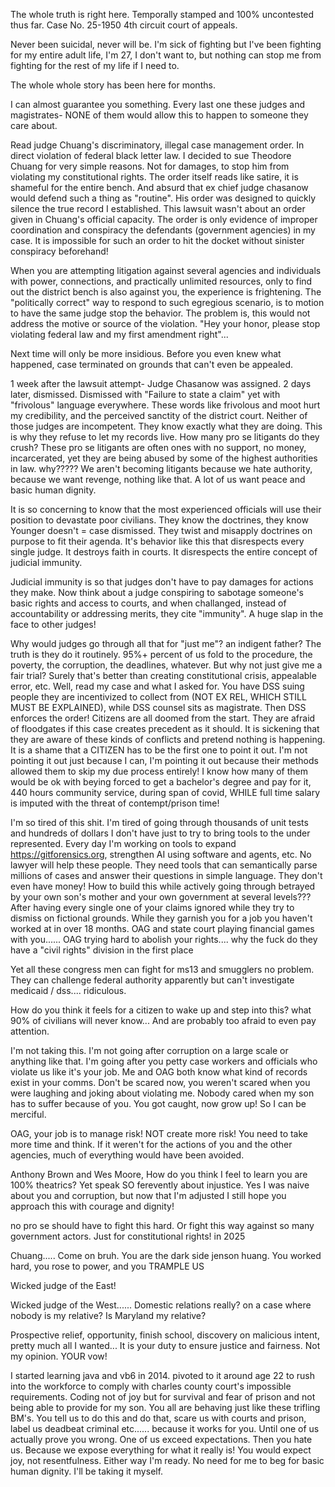 The whole truth is right here. Temporally stamped and 100% uncontested thus far. Case No. 25-1950 4th circuit court of appeals.

Never been suicidal, never will be. I'm sick of fighting but I've been fighting for my entire adult life, I'm 27, I don't want to, but nothing can stop me from fighting for the rest of my life if I need to.

The whole whole story has been here for months.

I can almost guarantee you something. Every last one these judges and magistrates- NONE of them would allow this to happen to someone they care about.

Read judge Chuang's discriminatory, illegal case management order. In direct violation of federal black letter law. I decided to sue Theodore Chuang for very simple reasons. Not for damages, to stop him from violating my constitutional rights. The order itself reads like satire, it is shameful for the entire bench. And absurd that ex chief judge chasanow would defend such a thing as "routine". His order was designed to quickly silence the true record I established. This lawsuit wasn't about an order given in Chuang's official capacity. The order is only evidence of improper coordination and conspiracy the defendants (government agencies) in my case. It is impossible for such an order to hit the docket without sinister conspiracy beforehand!

When you are attempting litigation against several agencies and individuals with power, connections, and practically unlimited resources, only to find out the district bench is also against you, the experience is frightening. The "politically correct" way to respond to such egregious scenario, is to motion to have the same judge stop the behavior. The problem is, this would not address the motive or source of the violation. "Hey your honor, please stop violating federal law and my first amendment right"...

Next time will only be more insidious. Before you even knew what happened, case terminated on grounds that can't even be appealed.

1 week after the lawsuit attempt- Judge Chasanow was assigned. 2 days later, dismissed. Dismissed with "Failure to state a claim" yet with "frivolous" language everywhere. These words like frivolous and moot hurt my credibility, and the perceived sanctity of the district court. Neither of those judges are incompetent. They know exactly what they are doing. This is why they refuse to let my records live. How many pro se litigants do they crush? These pro se litigants are often ones with no support, no money, incarcerated, yet they are being abused by some of the highest authorities in law. why????? We aren't becoming litigants because we hate authority, because we want revenge, nothing like that. A lot of us want peace and basic human dignity.

It is so concerning to know that the most experienced officials will use their position to devastate poor civilians. They know the doctrines, they know Younger doesn't = case dismissed. They twist and misapply doctrines on purpose to fit their agenda. It's behavior like this that disrespects every single judge. It destroys faith in courts. It disrespects the entire concept of judicial immunity.

Judicial immunity is so that judges don't have to pay damages for actions they make. Now think about a judge conspiring to sabotage someone's basic rights and access to courts, and when challanged, instead of accountability or addressing merits, they cite "immunity". A huge slap in the face to other judges! 

Why would judges go through all that for "just me"? an indigent father? The truth is they do it routinely. 95%+ percent of us fold to the procedure, the poverty, the corruption, the deadlines, whatever. But why not just give me a fair trial? Surely that's better than creating constitutional crisis, appealable error, etc. Well, read my case and what I asked for. 
You have DSS suing people they are incentivized to collect from (NOT EX REL, WHICH STILL MUST BE EXPLAINED), while DSS counsel sits as magistrate. Then DSS enforces the order! Citizens are all doomed from the start. They are afraid of floodgates if this case creates precedent as it should. It is sickening that they are aware of these kinds of conflicts and pretend nothing is happening. It is a shame that a CITIZEN has to be the first one to point it out. I'm not pointing it out just because I can, I'm pointing it out because their methods allowed them to skip my due process entirely! I know how many of them would be ok with beying forced to get a bachelor's degree and pay for it, 440 hours community service, during span of covid, WHILE full time salary is imputed with the threat of contempt/prison time!

I'm so tired of this shit. I'm tired of going through thousands of unit tests and hundreds of dollars I don't have just to try to bring tools to the under represented. Every day I'm working on tools to expand https://gitforensics.org, strengthen AI using software and agents, etc. No lawyer will help these people. They need tools that can semantically parse millions of cases and answer their questions in simple language. They don't even have money! How to build this while actively going through betrayed by your own son's mother and your own government at several levels??? After having every single one of your claims ignored while they try to dismiss on fictional grounds. While they garnish you for a job you haven't worked at in over 18 months. OAG and state court playing financial games with you...... OAG trying hard to abolish your rights.... why the fuck do they have a "civil rights" division in the first place

Yet all these congress men can fight for ms13 and smugglers no problem. They can challenge federal authority apparently but can't investigate medicaid / dss.... ridiculous.

How do you think it feels for a citizen to wake up and step into this? what 90% of civilians will never know... And are probably too afraid to even pay attention.

I'm not taking this. I'm not going after corruption on a large scale or anything like that. I'm going after you petty case workers and officials who violate us like it's your job.
Me and OAG both know what kind of records exist in your comms. Don't be scared now, you weren't scared when you were laughing and joking about violating me. Nobody cared when my son has to suffer because of you. You got caught, now grow up! So I can be merciful.

OAG, your job is to manage risk! NOT create more risk! You need to take more time and think. If it weren't for the actions of you and the other agencies, much of everything would have been avoided.

Anthony Brown and Wes Moore, How do you think I feel to learn you are 100% theatrics? Yet speak SO ferevently about injustice. Yes I was naive about you and corruption, but now that I'm adjusted I still hope you approach this with courage and dignity!

no pro se should have to fight this hard. Or fight this way against so many government actors. Just for constitutional rights! in 2025

Chuang..... Come on bruh. You are the dark side jenson huang. You worked hard, you rose to power, and you TRAMPLE US

Wicked judge of the East!

Wicked judge of the West...... Domestic relations really? on a case where nobody is my relative? Is Maryland my relative? 

Prospective relief, opportunity, finish school, discovery on malicious intent, pretty much all I wanted... It is your duty to ensure justice and fairness. Not my opinion. YOUR vow!

I started learning java and vb6 in 2014. pivoted to it around age 22 to rush into the workforce to comply with charles county court's impossible requirements. Coding not of joy but for survival and fear of prison and not being able to provide for my son. You all are behaving just like these trifling BM's. You tell us to do this and do that, scare us with courts and prison, label us deadbeat criminal etc...... because it works for you. Until one of us actually prove you wrong. One of us exceed expectations. Then you hate us. Because we expose everything for what it really is! You would expect joy, not resentfulness. Either way I'm ready. No need for me to beg for basic human dignity. I'll be taking it myself.
